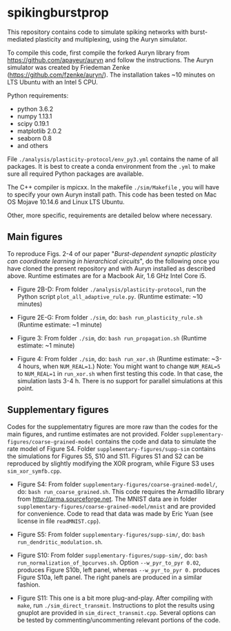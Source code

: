 # spikingburstprop
This repository contains code to simulate spiking networks with burst-mediated plasticity and multiplexing, using the Auryn simulator.

To compile this code, first compile the forked Auryn library from 
https://github.com/apayeur/auryn
and follow the instructions. 
The Auryn simulator was created by Friedeman Zenke (https://github.com/fzenke/auryn/).
The installation takes ~10 minutes on LTS Ubuntu with an Intel 5 CPU.

Python requirements:
* python 3.6.2
* numpy 1.13.1
* scipy 0.19.1
* matplotlib 2.0.2
* seaborn 0.8 
* and others

File  `./analysis/plasticity-protocol/env_py3.yml` contains the name of all packages. 
It is best to create a conda environment from the `.yml` to make sure all required Python packages are available.   

The C++ compiler is mpicxx. In the makefile `./sim/Makefile` , you will have to specify your own Auryn install path. 
This code has been tested on Mac OS Mojave 10.14.6 and Linux LTS Ubuntu.

Other, more specific, requirements are detailed below where necessary.

## Main figures
To reproduce Figs. 2-4 of our paper "*Burst-dependent synaptic plasticity can coordinate learning in hierarchical circuits*", do the following once you have cloned the present repository and with Auryn installed as described above. Runtime estimates are for a Macbook Air, 1.6 GHz Intel Core i5. 

* Figure 2B-D: From folder `./analysis/plasticity-protocol`, run the Python script `plot_all_adaptive_rule.py`.  (Runtime estimate: ~10 minutes)

* Figure 2E-G: From folder `./sim`, do: `bash run_plasticity_rule.sh` (Runtime estimate: ~1 minute)

* Figure 3: From folder `./sim`, do: `bash run_propagation.sh` (Runtime estimate: ~1 minute)

* Figure 4: From folder `./sim`, do: `bash run_xor.sh` 
(Runtime estimate: ~3-4 hours, when `NUM_REAL=1`.) Note: You might want to change `NUM_REAL=5` to `NUM_REAL=1` in `run_xor.sh` when first testing this code. In that case, the simulation lasts 3-4 h. There is no support for parallel simulations at this point.

## Supplementary figures
Codes for the supplementatry figures are more raw than the codes for the main figures, and runtime estimates are not provided. Folder `supplementary-figures/coarse-grained-model` contains the code and data to simulate the rate model of Figure S4. Folder `supplementary-figures/supp-sim` contains the simulations for Figures S5, S10 and S11. Figures S1 and S2 can be reproduced by slightly modifying the XOR program, while Figure S3 uses `sim_xor_symfb.cpp`.

* Figure S4: From folder `supplementary-figures/coarse-grained-model/`, do: `bash run_coarse_grained.sh`. This code requires the Armadillo library from http://arma.sourceforge.net. The MNIST data are in folder `supplementary-figures/coarse-grained-model/mnist` and are provided for convenience. Code to read that data was made by Eric Yuan (see license in file `readMNIST.cpp`). 

* Figure S5: From folder `supplementary-figures/supp-sim/`, do: `bash run_dendritic_modulation.sh`.

* Figure S10: From folder `supplementary-figures/supp-sim/`, do: `bash run_normalization_of_bpcurves.sh`. Option `--w_pyr_to_pyr 0.02`, produces Figure S10b, left panel, whereas `--w_pyr_to_pyr 0.` produces Figure S10a, left panel. The right panels are produced in a similar fashion. 

* Figure S11: This one is a bit more plug-and-play. After compiling with `make`, run `./sim_direct_transmit`. Instructions to plot the results using gnuplot are provided in `sim_direct_transmit.cpp`. Several options can be tested by commenting/uncommenting relevant portions of the code.


